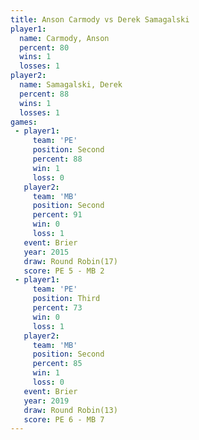 ```yaml
---
title: Anson Carmody vs Derek Samagalski
player1:                 
  name: Carmody, Anson   
  percent: 80            
  wins: 1                
  losses: 1              
player2:                 
  name: Samagalski, Derek
  percent: 88            
  wins: 1                
  losses: 1              
games:
 - player1:          
     team: 'PE'      
     position: Second
     percent: 88     
     win: 1          
     loss: 0         
   player2:          
     team: 'MB'      
     position: Second
     percent: 91     
     win: 0          
     loss: 1         
   event: Brier         
   year: 2015           
   draw: Round Robin(17)
   score: PE 5 - MB 2   
 - player1:         
     team: 'PE'     
     position: Third
     percent: 73    
     win: 0         
     loss: 1        
   player2:          
     team: 'MB'      
     position: Second
     percent: 85     
     win: 1          
     loss: 0         
   event: Brier         
   year: 2019           
   draw: Round Robin(13)
   score: PE 6 - MB 7   
---
```

